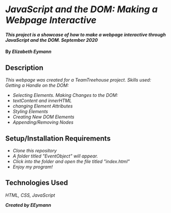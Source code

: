 # _JavaScript and the DOM: Making a Webpage Interactive_

#### _This project is a showcase of how to make a webpage interactive through JavaScript and the DOM. September 2020_

#### By _**Elizabeth Eymann**_

## Description

_This webpage was created for a TeamTreehouse project._
_Skills used:_
_Getting a Handle on the DOM:_
* _Selecting Elements._
_Making Changes to the DOM:_
* _textContent and innerHTML_
* _changing Element Attributes_
* _Styling Elements_
* _Creating New DOM Elements_
* _Appending/Removing Nodes_

## Setup/Installation Requirements

* _Clone this repository_
* _A folder titled "EventObject" will appear._
* _Click into the folder and open the file titled "index.html"_
* _Enjoy my program!_

## Technologies Used

_HTML, CSS, JavaScript_

**_Created by EEymann_**
